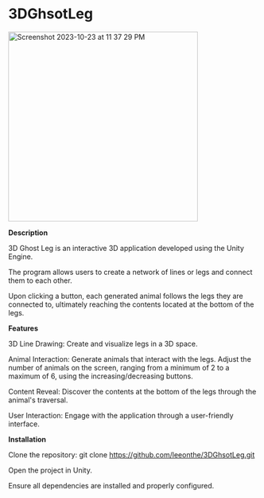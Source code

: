 # 3DGhsotLeg
<img width="381" alt="Screenshot 2023-10-23 at 11 37 29 PM" src="https://github.com/leeonthe/3DGhsotLeg/assets/86170304/2b69a64d-1086-484d-a540-08fde51bd6df">

**Description**

3D Ghost Leg is an interactive 3D application developed using the Unity Engine. 

The program allows users to create a network of lines or legs and connect them to each other.

Upon clicking a button, each generated animal follows the legs they are connected to, ultimately reaching the contents located at the bottom of the legs.

**Features**

3D Line Drawing: Create and visualize legs in a 3D space.

Animal Interaction: Generate animals that interact with the legs. Adjust the number of animals on the screen, ranging from a minimum of 2 to a maximum of 6, using the increasing/decreasing buttons.

Content Reveal: Discover the contents at the bottom of the legs through the animal's traversal. 

User Interaction: Engage with the application through a user-friendly interface.

**Installation**

Clone the repository: git clone https://github.com/leeonthe/3DGhsotLeg.git


Open the project in Unity.


Ensure all dependencies are installed and properly configured.

